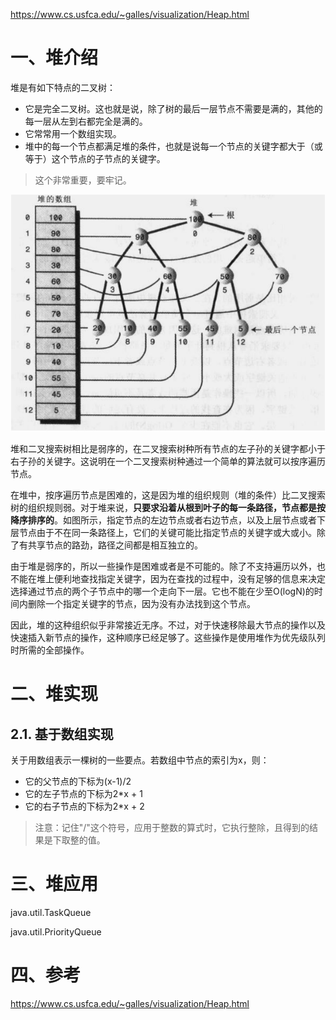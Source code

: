 https://www.cs.usfca.edu/~galles/visualization/Heap.html

# 一、堆介绍

堆是有如下特点的二叉树：

- 它是完全二叉树。这也就是说，除了树的最后一层节点不需要是满的，其他的每一层从左到右都完全是满的。
- 它常常用一个数组实现。
- 堆中的每一个节点都满足堆的条件，也就是说每一个节点的关键字都大于（或等于）这个节点的子节点的关键字。

> 这个非常重要，要牢记。

![](../images/堆的数组表示.png)

堆和二叉搜索树相比是弱序的，在二叉搜索树种所有节点的左子孙的关键字都小于右子孙的关键字。这说明在一个二叉搜索树种通过一个简单的算法就可以按序遍历节点。

在堆中，按序遍历节点是困难的，这是因为堆的组织规则（堆的条件）比二叉搜索树的组织规则弱。对于堆来说，**只要求沿着从根到叶子的每一条路径，节点都是按降序排序的**。如图所示，指定节点的左边节点或者右边节点，以及上层节点或者下层节点由于不在同一条路径上，它们的关键可能比指定节点的关键字或大或小。除了有共享节点的路劲，路径之间都是相互独立的。

由于堆是弱序的，所以一些操作是困难或者是不可能的。除了不支持遍历以外，也不能在堆上便利地查找指定关键字，因为在查找的过程中，没有足够的信息来决定选择通过节点的两个子节点中的哪一个走向下一层。它也不能在少至O(logN)的时间内删除一个指定关键字的节点，因为没有办法找到这个节点。

因此，堆的这种组织似乎非常接近无序。不过，对于快速移除最大节点的操作以及快速插入新节点的操作，这种顺序已经足够了。这些操作是使用堆作为优先级队列时所需的全部操作。

# 二、堆实现

## 2.1. 基于数组实现

关于用数组表示一棵树的一些要点。若数组中节点的索引为x，则：

- 它的父节点的下标为(x-1)/2
- 它的左子节点的下标为2*x + 1
- 它的右子节点的下标为2*x + 2

> 注意：记住"/"这个符号，应用于整数的算式时，它执行整除，且得到的结果是下取整的值。

# 三、堆应用

java.util.TaskQueue

java.util.PriorityQueue

# 四、参考

https://www.cs.usfca.edu/~galles/visualization/Heap.html







































